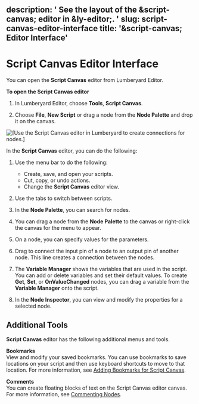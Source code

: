 description: ' See the layout of the &script-canvas; editor in &ly-editor;. '
slug: script-canvas-editor-interface
title: '&script-canvas; Editor Interface'
---
# Script Canvas Editor Interface<a name="script-canvas-editor-interface"></a>

You can open the **Script Canvas** editor from Lumberyard Editor\.

**To open the Script Canvas editor**

1. In Lumberyard Editor, choose **Tools**, **Script Canvas**\.

1. Choose **File**, **New Script** or drag a node from the **Node Palette** and drop it on the canvas\.

![\[Use the Script Canvas editor in Lumberyard to create connections for nodes.\]](/images/scripting/script-canvas/script-canvas-user-interface.png)

In the **Script Canvas** editor, you can do the following:

1. Use the menu bar to do the following: 
   + Create, save, and open your scripts\.
   + Cut, copy, or undo actions\.
   + Change the **Script Canvas** editor view\.

1. Use the tabs to switch between scripts\. 

1. In the **Node Palette**, you can search for nodes\.

1. You can drag a node from the **Node Palette** to the canvas or right\-click the canvas for the menu to appear\.

1. On a node, you can specify values for the parameters\.

1. Drag to connect the input pin of a node to an output pin of another node\. This line creates a connection between the nodes\.

1. The **Variable Manager** shows the variables that are used in the script\. You can add or delete variables and set their default values\. To create **Get**, **Set**, or **OnValueChanged** nodes, you can drag a variable from the **Variable Manager** onto the script\.

1. In the **Node Inspector**, you can view and modify the properties for a selected node\.

## Additional Tools<a name="script-canvas-other-menus-tools"></a>

**Script Canvas** editor has the following additional menus and tools\.

**Bookmarks**  
View and modify your saved bookmarks\. You can use bookmarks to save locations on your script and then use keyboard shortcuts to move to that location\. For more information, see [Adding Bookmarks for Script Canvas](script-canvas-bookmarks.md)\.

**Comments**  
You can create floating blocks of text on the Script Canvas editor canvas\. For more information, see [Commenting Nodes](script-canvas-block-commenting.md)\.